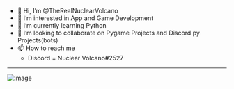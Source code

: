 - 👋 Hi, I’m @TheRealNuclearVolcano
- 👀 I’m interested in App and Game Development
- 🌱 I’m currently learning Python
- 💞️ I’m looking to collaborate on Pygame Projects and Discord.py Projects(bots)
- 📫 How to reach me
  - Discord = Nuclear Volcano#2527

***

![image](https://github-readme-stats.vercel.app/api/top-langs/?username=TheRealNuclearVolcano&layout=compact&langs_count=8&hide_border=true&title_color=ffffff&icon_color=ffffff&text_color=ffffff&bg_color=161b22)

<!---
TheRealNuclearVolcano/TheRealNuclearVolcano is a ✨ special ✨ repository because its `README.md` (this file) appears on your GitHub profile.
You can click the Preview link to take a look at your changes.
--->
